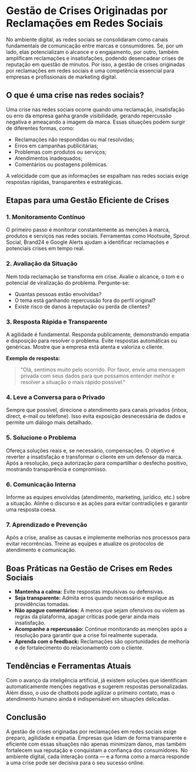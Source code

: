 # Gestão de Crises Originadas por Reclamações em Redes Sociais

No ambiente digital, as redes sociais se consolidaram como canais fundamentais de comunicação entre marcas e consumidores. Se, por um lado, elas potencializam o alcance e o engajamento, por outro, também amplificam reclamações e insatisfações, podendo desencadear crises de reputação em questão de minutos. Por isso, a gestão de crises originadas por reclamações em redes sociais é uma competência essencial para empresas e profissionais de marketing digital.

## O que é uma crise nas redes sociais?

Uma crise nas redes sociais ocorre quando uma reclamação, insatisfação ou erro da empresa ganha grande visibilidade, gerando repercussão negativa e ameaçando a imagem da marca. Essas situações podem surgir de diferentes formas, como:

- Reclamações não respondidas ou mal resolvidas;
- Erros em campanhas publicitárias;
- Problemas com produtos ou serviços;
- Atendimentos inadequados;
- Comentários ou postagens polêmicas.

A velocidade com que as informações se espalham nas redes sociais exige respostas rápidas, transparentes e estratégicas.

## Etapas para uma Gestão Eficiente de Crises

### 1. Monitoramento Contínuo

O primeiro passo é monitorar constantemente as menções à marca, produtos e serviços nas redes sociais. Ferramentas como Hootsuite, Sprout Social, Brand24 e Google Alerts ajudam a identificar reclamações e potenciais crises em tempo real.

### 2. Avaliação da Situação

Nem toda reclamação se transforma em crise. Avalie o alcance, o tom e o potencial de viralização do problema. Pergunte-se:

- Quantas pessoas estão envolvidas?
- O tema está ganhando repercussão fora do perfil original?
- Existe risco de danos à reputação ou perda de clientes?

### 3. Resposta Rápida e Transparente

A agilidade é fundamental. Responda publicamente, demonstrando empatia e disposição para resolver o problema. Evite respostas automáticas ou genéricas. Mostre que a empresa está atenta e valoriza o cliente.

**Exemplo de resposta:**
> "Olá, sentimos muito pelo ocorrido. Por favor, envie uma mensagem privada com seus dados para que possamos entender melhor e resolver a situação o mais rápido possível."

### 4. Leve a Conversa para o Privado

Sempre que possível, direcione o atendimento para canais privados (inbox, direct, e-mail ou telefone). Isso evita exposição desnecessária de dados e permite um diálogo mais detalhado.

### 5. Solucione o Problema

Ofereça soluções reais e, se necessário, compensações. O objetivo é reverter a insatisfação e transformar o cliente em um defensor da marca. Após a resolução, peça autorização para compartilhar o desfecho positivo, mostrando transparência e compromisso.

### 6. Comunicação Interna

Informe as equipes envolvidas (atendimento, marketing, jurídico, etc.) sobre a situação. Alinhe o discurso e as ações para evitar contradições e garantir uma resposta coesa.

### 7. Aprendizado e Prevenção

Após a crise, analise as causas e implemente melhorias nos processos para evitar recorrências. Treine as equipes e atualize os protocolos de atendimento e comunicação.

## Boas Práticas na Gestão de Crises em Redes Sociais

- **Mantenha a calma:** Evite respostas impulsivas ou defensivas.
- **Seja transparente:** Admita erros quando necessário e explique as providências tomadas.
- **Não apague comentários:** A menos que sejam ofensivos ou violem as regras da plataforma, apagar críticas pode gerar ainda mais insatisfação.
- **Acompanhe a repercussão:** Continue monitorando as menções após a resolução para garantir que a crise foi realmente superada.
- **Aprenda com o feedback:** Reclamações são oportunidades de melhoria e de fortalecimento do relacionamento com o cliente.

## Tendências e Ferramentas Atuais

Com o avanço da inteligência artificial, já existem soluções que identificam automaticamente menções negativas e sugerem respostas personalizadas. Além disso, o uso de chatbots pode agilizar o primeiro contato, mas o atendimento humano ainda é indispensável em situações delicadas.

## Conclusão

A gestão de crises originadas por reclamações em redes sociais exige preparo, agilidade e empatia. Empresas que lidam de forma transparente e eficiente com essas situações não apenas minimizam danos, mas também fortalecem sua reputação e conquistam a confiança dos consumidores. No ambiente digital, cada interação conta — e a forma como a marca responde a uma crise pode ser decisiva para o seu sucesso online.